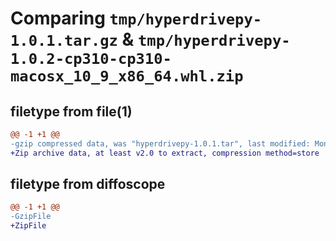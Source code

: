 # Comparing `tmp/hyperdrivepy-1.0.1.tar.gz` & `tmp/hyperdrivepy-1.0.2-cp310-cp310-macosx_10_9_x86_64.whl.zip`

## filetype from file(1)

```diff
@@ -1 +1 @@
-gzip compressed data, was "hyperdrivepy-1.0.1.tar", last modified: Mon Apr 15 23:25:13 2024, max compression
+Zip archive data, at least v2.0 to extract, compression method=store
```

## filetype from diffoscope

```diff
@@ -1 +1 @@
-GzipFile
+ZipFile
```

